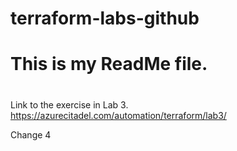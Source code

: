 # terraform-labs-github
#
# This is my ReadMe file.
#
Link to the exercise in Lab 3.  https://azurecitadel.com/automation/terraform/lab3/


Change 4
